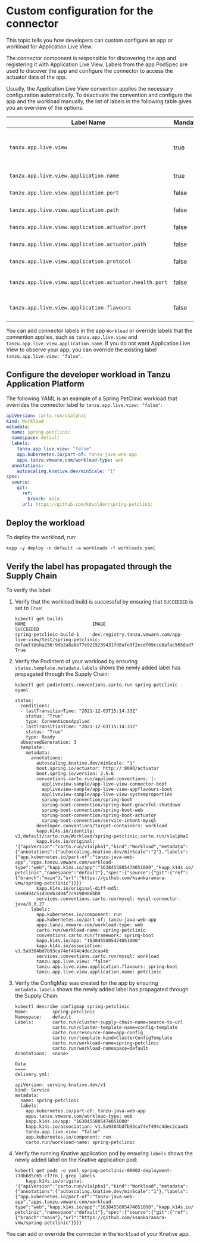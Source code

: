 # Custom configuration for the connector

This topic tells you how developers can custom configure an app or workload for Application Live View.

The connector component is responsible for discovering the app and registering
it with Application Live View.
Labels from the app PodSpec are used to discover the app and configure the connector
to access the actuator data of the app.

Usually, the Application Live View convention applies the necessary configuration automatically.
To deactivate the convention and configure the app and the workload manually,
the list of labels in the following table gives you an overview of the options:

| Label Name | Mandatory |Type | Default | Significance |
| ---| --- | --- | --- | --- |
| `tanzu.app.live.view` | true | Boolean | None | Toggle to activate or deactivate pod discovery |
| `tanzu.app.live.view.application.name` | true | String | None | Application name |
| `tanzu.app.live.view.application.port` | false | Integer | `8080` |  Application port |
| `tanzu.app.live.view.application.path` | false | String | `/` | Application context path |
| `tanzu.app.live.view.application.actuator.port` | false | Integer | `8080` | Application actuator port |
| `tanzu.app.live.view.application.actuator.path` |false| String| `/actuator` | Actuator context path |
| `tanzu.app.live.view.application.protocol` | false| http / https | `http` | Protocol scheme |
| `tanzu.app.live.view.application.actuator.health.port` | false | Integer | `8080` | Health endpoint port |
| `tanzu.app.live.view.application.flavours` | false | Comma separated string | `spring-boot,spring-cloud-gateway` | Application flavors |


You can add connector labels in the app `Workload` or override labels that the convention applies,
such as `tanzu.app.live.view` and `tanzu.app.live.view.application.name`.
If you do not want Application Live View to observe your app, you can override
the existing label `tanzu.app.live.view: "false"`.

## <a id="config-dev-workloads"></a> Configure the developer workload in Tanzu Application Platform

The following YAML is an example of a Spring PetClinic workload that overrides the
connector label to `tanzu.app.live.view: "false"`:

```yaml
apiVersion: carto.run/v1alpha1
kind: Workload
metadata:
  name: spring-petclinic
  namespace: default
  labels:
    tanzu.app.live.view: "false"
    app.kubernetes.io/part-of: tanzu-java-web-app
    apps.tanzu.vmware.com/workload-type: web
  annotations:
    autoscaling.knative.dev/minScale: "1"
spec:
  source:
    git:
      ref:
        branch: main
      url: https://github.com/kdvolder/spring-petclinic
```

## <a id="deploy-workloads"></a> Deploy the workload

To deploy the workload, run:

```console
kapp -y deploy -n default -a workloads -f workloads.yaml
```


## <a id="verify-propagation"></a> Verify the label has propagated through the Supply Chain

To verify the label:

1. Verify that the workload build is successful by ensuring that `SUCCEEDED` is set to `True`:

    ```console
    kubectl get builds
    NAME                         IMAGE                                                                                                                                                 SUCCEEDED
    spring-petclinic-build-1     dev.registry.tanzu.vmware.com/app-live-view/test/spring-petclinic-default@sha256:9db2a8a8e77e9215239431fd8afe3f2ecdf09cce8afac565dad7b5f0c5ac0cdf     True
    ```

1. Verify the PodIntent of your workload by ensuring `status.template.metadata.labels`
shows the newly added label has propagated through the Supply Chain:

    ```console
    kubectl get podintents.conventions.carto.run spring-petclinic -oyaml

    status:
      conditions:
      - lastTransitionTime: "2021-12-03T15:14:33Z"
        status: "True"
        type: ConventionsApplied
      - lastTransitionTime: "2021-12-03T15:14:33Z"
        status: "True"
        type: Ready
      observedGeneration: 3
      template:
        metadata:
          annotations:
            autoscaling.knative.dev/minScale: "1"
            boot.spring.io/actuator: http://:8080/actuator
            boot.spring.io/version: 2.5.6
            conventions.carto.run/applied-conventions: |-
              appliveview-sample/app-live-view-connector-boot
              appliveview-sample/app-live-view-appflavours-boot
              appliveview-sample/app-live-view-systemproperties
              spring-boot-convention/spring-boot
              spring-boot-convention/spring-boot-graceful-shutdown
              spring-boot-convention/spring-boot-web
              spring-boot-convention/spring-boot-actuator
              spring-boot-convention/service-intent-mysql
            developer.conventions/target-containers: workload
            kapp.k14s.io/identity: v1;default/carto.run/Workload/spring-petclinic;carto.run/v1alpha1
            kapp.k14s.io/original: '{"apiVersion":"carto.run/v1alpha1","kind":"Workload","metadata":{"annotations":{"autoscaling.knative.dev/minScale":"2"},"labels":{"app.kubernetes.io/part-of":"tanzu-java-web-app","apps.tanzu.vmware.com/workload-type":"web","kapp.k14s.io/app":"1638455805474051000","kapp.k14s.io/association":"v1.5a9384bd7b93ca74ef494c4dec2caa4b","tanzu.app.live.view":"false"},"name":"spring-petclinic","namespace":"default"},"spec":{"source":{"git":{"ref":{"branch":"main"},"url":"https://github.com/ksankaranara-vmw/spring-petclinic"}}}}'
            kapp.k14s.io/original-diff-md5: 58e0494c51d30eb3494f7c9198986bb9
            services.conventions.carto.run/mysql: mysql-connector-java/8.0.27
          labels:
            app.kubernetes.io/component: run
            app.kubernetes.io/part-of: tanzu-java-web-app
            apps.tanzu.vmware.com/workload-type: web
            carto.run/workload-name: spring-petclinic
            conventions.carto.run/framework: spring-boot
            kapp.k14s.io/app: "1638455805474051000"
            kapp.k14s.io/association: v1.5a9384bd7b93ca74ef494c4dec2caa4b
            services.conventions.carto.run/mysql: workload
            tanzu.app.live.view: "false"
            tanzu.app.live.view.application.flavours: spring-boot
            tanzu.app.live.view.application.name: petclinic
    ```

1. Verify the ConfigMap was created for the app by ensuring `metadata.labels`
shows the newly added label has propagated through the Supply Chain:

    ```console
    kubectl describe configmap spring-petclinic
    Name:         spring-petclinic
    Namespace:    default
    Labels:       carto.run/cluster-supply-chain-name=source-to-url
                  carto.run/cluster-template-name=config-template
                  carto.run/resource-name=app-config
                  carto.run/template-kind=ClusterConfigTemplate
                  carto.run/workload-name=spring-petclinic
                  carto.run/workload-namespace=default
    Annotations:  <none>

    Data
    ====
    delivery.yml:
    ----
    apiVersion: serving.knative.dev/v1
    kind: Service
    metadata:
      name: spring-petclinic
      labels:
        app.kubernetes.io/part-of: tanzu-java-web-app
        apps.tanzu.vmware.com/workload-type: web
        kapp.k14s.io/app: "1638455805474051000"
        kapp.k14s.io/association: v1.5a9384bd7b93ca74ef494c4dec2caa4b
        tanzu.app.live.view: "false"
        app.kubernetes.io/component: run
        carto.run/workload-name: spring-petclinic
    ```

1. Verify the running Knative application pod by ensuring `labels` shows the newly
added label on the Knative application pod:

    ```console
    kubectl get pods -o yaml spring-petclinic-00002-deployment-77dbb85c65-cf7rn | grep labels
        kapp.k14s.io/original: '{"apiVersion":"carto.run/v1alpha1","kind":"Workload","metadata":{"annotations":{"autoscaling.knative.dev/minScale":"1"},"labels":{"app.kubernetes.io/part-of":"tanzu-java-web-app","apps.tanzu.vmware.com/workload-type":"web","kapp.k14s.io/app":"1638455805474051000","kapp.k14s.io/association":"v1.5a9384bd7b93ca74ef494c4dec2caa4b","tanzu.app.live.view":"false"},"name":"spring-petclinic","namespace":"default"},"spec":{"source":{"git":{"ref":{"branch":"main"},"url":"https://github.com/ksankaranara-vmw/spring-petclinic"}}}}'
    ```

You can add or override the connector in the `Workload` of your Knative app.
